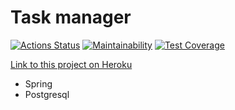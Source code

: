 # Task manager
[![Actions Status](https://github.com/AlexeiAK/java-project-lvl5/workflows/hexlet-check/badge.svg)](https://github.com/AlexeiAK/java-project-lvl5/actions)
[![Maintainability](https://api.codeclimate.com/v1/badges/8884dd2ff71e4130fbaa/maintainability)](https://codeclimate.com/github/AlexeiAK/java-project-lvl5/maintainability)
[![Test Coverage](https://api.codeclimate.com/v1/badges/8884dd2ff71e4130fbaa/test_coverage)](https://codeclimate.com/github/AlexeiAK/java-project-lvl5/test_coverage)

[Link to this project on Heroku](https://java-spring-task-manager.herokuapp.com/welcome)

* Spring
* Postgresql